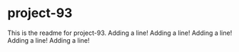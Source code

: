 # project-93

This is the readme for project-93.
Adding a line!
Adding a line!
Adding a line!
Adding a line!
Adding a line!
